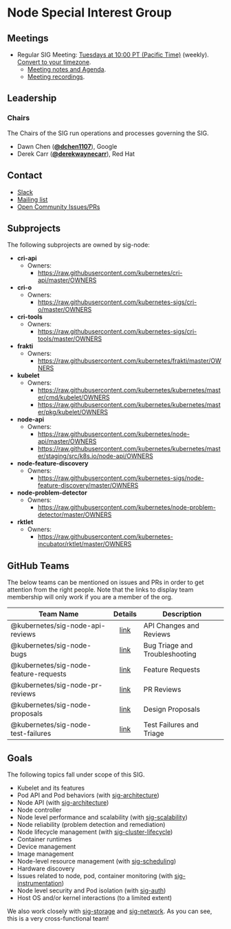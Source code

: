 <!---
This is an autogenerated file!

Please do not edit this file directly, but instead make changes to the
sigs.yaml file in the project root.

To understand how this file is generated, see https://git.k8s.io/community/generator/README.md
--->
# Node Special Interest Group


## Meetings
* Regular SIG Meeting: [Tuesdays at 10:00 PT (Pacific Time)](https://docs.google.com/document/d/1FQx0BPlkkl1Bn0c9ocVBxYIKojpmrS1CFP5h0DI68AE/edit) (weekly). [Convert to your timezone](http://www.thetimezoneconverter.com/?t=10:00&tz=PT%20%28Pacific%20Time%29).
  * [Meeting notes and Agenda](https://docs.google.com/document/d/1Ne57gvidMEWXR70OxxnRkYquAoMpt56o75oZtg-OeBg/edit?usp=sharing).
  * [Meeting recordings](https://www.youtube.com/watch?v=FbKOI9-x9hI&list=PL69nYSiGNLP1wJPj5DYWXjiArF-MJ5fNG).

## Leadership

### Chairs
The Chairs of the SIG run operations and processes governing the SIG.

* Dawn Chen (**[@dchen1107](https://github.com/dchen1107)**), Google
* Derek Carr (**[@derekwaynecarr](https://github.com/derekwaynecarr)**), Red Hat

## Contact
* [Slack](https://kubernetes.slack.com/messages/sig-node)
* [Mailing list](https://groups.google.com/forum/#!forum/kubernetes-sig-node)
* [Open Community Issues/PRs](https://github.com/kubernetes/community/labels/sig%2Fnode)

## Subprojects

The following subprojects are owned by sig-node:
- **cri-api**
  - Owners:
    - https://raw.githubusercontent.com/kubernetes/cri-api/master/OWNERS
- **cri-o**
  - Owners:
    - https://raw.githubusercontent.com/kubernetes-sigs/cri-o/master/OWNERS
- **cri-tools**
  - Owners:
    - https://raw.githubusercontent.com/kubernetes-sigs/cri-tools/master/OWNERS
- **frakti**
  - Owners:
    - https://raw.githubusercontent.com/kubernetes/frakti/master/OWNERS
- **kubelet**
  - Owners:
    - https://raw.githubusercontent.com/kubernetes/kubernetes/master/cmd/kubelet/OWNERS
    - https://raw.githubusercontent.com/kubernetes/kubernetes/master/pkg/kubelet/OWNERS
- **node-api**
  - Owners:
    - https://raw.githubusercontent.com/kubernetes/node-api/master/OWNERS
    - https://raw.githubusercontent.com/kubernetes/kubernetes/master/staging/src/k8s.io/node-api/OWNERS
- **node-feature-discovery**
  - Owners:
    - https://raw.githubusercontent.com/kubernetes-sigs/node-feature-discovery/master/OWNERS
- **node-problem-detector**
  - Owners:
    - https://raw.githubusercontent.com/kubernetes/node-problem-detector/master/OWNERS
- **rktlet**
  - Owners:
    - https://raw.githubusercontent.com/kubernetes-incubator/rktlet/master/OWNERS

## GitHub Teams

The below teams can be mentioned on issues and PRs in order to get attention from the right people.
Note that the links to display team membership will only work if you are a member of the org.

| Team Name | Details | Description |
| --------- |:-------:| ----------- |
| @kubernetes/sig-node-api-reviews | [link](https://github.com/orgs/kubernetes/teams/sig-node-api-reviews) | API Changes and Reviews |
| @kubernetes/sig-node-bugs | [link](https://github.com/orgs/kubernetes/teams/sig-node-bugs) | Bug Triage and Troubleshooting |
| @kubernetes/sig-node-feature-requests | [link](https://github.com/orgs/kubernetes/teams/sig-node-feature-requests) | Feature Requests |
| @kubernetes/sig-node-pr-reviews | [link](https://github.com/orgs/kubernetes/teams/sig-node-pr-reviews) | PR Reviews |
| @kubernetes/sig-node-proposals | [link](https://github.com/orgs/kubernetes/teams/sig-node-proposals) | Design Proposals |
| @kubernetes/sig-node-test-failures | [link](https://github.com/orgs/kubernetes/teams/sig-node-test-failures) | Test Failures and Triage |

<!-- BEGIN CUSTOM CONTENT -->
## Goals

The following topics fall under scope of this SIG.

- Kubelet and its features
- Pod API and Pod behaviors (with [sig-architecture](../sig-architecture))
- Node API (with [sig-architecture](../sig-architecture))
- Node controller
- Node level performance and scalability (with [sig-scalability](../sig-scalability))
- Node reliability (problem detection and remediation)
- Node lifecycle management (with [sig-cluster-lifecycle](../sig-cluster-lifecycle))
- Container runtimes
- Device management
- Image management
- Node-level resource management (with [sig-scheduling](../sig-scheduling))
- Hardware discovery
- Issues related to node, pod, container monitoring (with [sig-instrumentation](../sig-instrumentation))
- Node level security and Pod isolation (with [sig-auth](../sig-auth))
- Host OS and/or kernel interactions (to a limited extent)

We also work closely with [sig-storage](../sig-storage) and [sig-network](../sig-network). As you can see, this is a very cross-functional team!
<!-- END CUSTOM CONTENT -->
